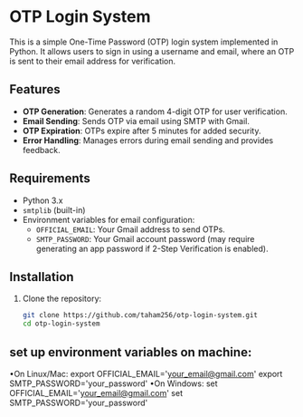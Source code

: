 # OTP Login System

This is a simple One-Time Password (OTP) login system implemented in Python. It allows users to sign in using a username and email, where an OTP is sent to their email address for verification.

## Features

- **OTP Generation**: Generates a random 4-digit OTP for user verification.
- **Email Sending**: Sends OTP via email using SMTP with Gmail.
- **OTP Expiration**: OTPs expire after 5 minutes for added security.
- **Error Handling**: Manages errors during email sending and provides feedback.

## Requirements

- Python 3.x
- `smtplib` (built-in)
- Environment variables for email configuration:
  - `OFFICIAL_EMAIL`: Your Gmail address to send OTPs.
  - `SMTP_PASSWORD`: Your Gmail account password (may require generating an app password if 2-Step Verification is enabled).

## Installation

1. Clone the repository:
   ```bash
   git clone https://github.com/taham256/otp-login-system.git
   cd otp-login-system
   
## set up environment variables on machine:
•On Linux/Mac:
   export OFFICIAL_EMAIL='your_email@gmail.com'
   export SMTP_PASSWORD='your_password'
•On Windows:
   set OFFICIAL_EMAIL='your_email@gmail.com'
   set SMTP_PASSWORD='your_password'
